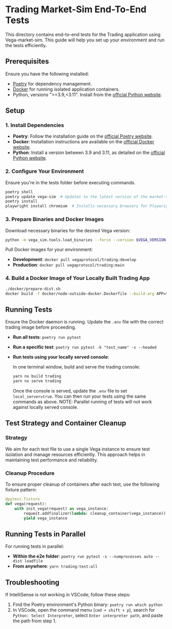 # Trading Market-Sim End-To-End Tests

This directory contains end-to-end tests for the Trading application using Vega-market-sim. This guide will help you set up your environment and run the tests efficiently.

## Prerequisites

Ensure you have the following installed:

- [Poetry](https://python-poetry.org/docs/#installing-with-the-official-installer) for dependency management.
- [Docker](https://www.docker.com/) for running isolated application containers.
- Python, versions ">=3.9,<3.11". Install from the [official Python website](https://www.python.org/).

## Setup

### 1. Install Dependencies

- **Poetry**: Follow the installation guide on the [official Poetry website](https://python-poetry.org/docs/#installing-with-the-official-installer).
- **Docker**: Installation instructions are available on the [official Docker website](https://docs.docker.com/desktop/).
- **Python**: Install a version between 3.9 and 3.11, as detailed on the [official Python website](https://www.python.org/).

### 2. Configure Your Environment

Ensure you're in the tests folder before executing commands.

```bash
poetry shell
poetry update vega-sim  # Updates to the latest version of the market-sim branch
poetry install 
playwright install chromium  # Installs necessary browsers for Playwright
```


### 3. Prepare Binaries and Docker Images

Download necessary binaries for the desired Vega version:

```bash
python -m vega_sim.tools.load_binaries --force --version $VEGA_VERSION
```

Pull Docker images for your environment:

- **Development**: `docker pull vegaprotocol/trading:develop`
- **Production**: `docker pull vegaprotocol/trading:main`

### 4. Build a Docker Image of Your Locally Built Trading App

```bash
./docker/prepare-dist.sh
docker build -f docker/node-outside-docker.Dockerfile --build-arg APP=trading --build-arg ENV_NAME=stagnet1 -t vegaprotocol/trading:latest .
```

## Running Tests

Ensure the Docker daemon is running. Update the `.env` file with the correct trading image before proceeding.

- **Run all tests**: `poetry run pytest`
- **Run a specific test**: `poetry run pytest -k "test_name" -s --headed`
- **Run tests using your locally served console**:

  In one terminal window, build and serve the trading console:

  ```bash
  yarn nx build trading
  yarn nx serve trading
  ```

  Once the console is served, update the `.env` file to set `local_server=true`. You can then run your tests using the same commands as above.
  NOTE: Parallel running of tests will not work against locally served console.

## Test Strategy and Container Cleanup

### Strategy

We aim for each test file to use a single Vega instance to ensure test isolation and manage resources efficiently. This approach helps in maintaining test performance and reliability.

### Cleanup Procedure

To ensure proper cleanup of containers after each test, use the following fixture pattern:

```python
@pytest.fixture
def vega(request):
    with init_vega(request) as vega_instance:
        request.addfinalizer(lambda: cleanup_container(vega_instance))
        yield vega_instance
```

## Running Tests in Parallel

For running tests in parallel:

- **Within the e2e folder**: `poetry run pytest -s --numprocesses auto --dist loadfile`
- **From anywhere**: `yarn trading:test:all`

## Troubleshooting

If IntelliSense is not working in VSCode, follow these steps:

1. Find the Poetry environment's Python binary: `poetry run which python`
2. In VSCode, open the command menu (`cmd + shift + p`), search for `Python: Select Interpreter`, select `Enter interpreter path`, and paste the path from step 1.
